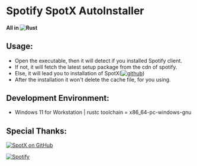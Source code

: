 # Spotify SpotX AutoInstaller

#### All in ![Rust](https://img.shields.io/badge/Rust-000000.svg?logo=rust&logoColor=white)

## Usage:
- Open the executable, then it will detect if you installed Spotify client.
- If not, it will fetch the latest setup package from the cdn of spotify.
- Else, it will lead you to installation of SpotX([![github](https://img.shields.io/badge/github-12100E.svg?&style=for-the-badge&logo=github&logoColor=white)](https://github.com/SpotX-Official/SpotX))
- After the installation it won't delete the cache file, for you using.

## Development Environment:
- Windows 11 for Workstation | rustc toolchain = x86_64-pc-windows-gnu

## Special Thanks:
[![SpotX on GitHub](https://img.shields.io/badge/SpotX-GitHub-%2312100E.svg?&style=for-the-badge&logo=github&logoColor=green)](https://github.com/SpotX-Official/SpotX)

[![Spotify](https://img.shields.io/badge/Spotify-Spotify-%231ED760.svg?&style=for-the-badge&logo=spotify&logoColor=green)](https://open.spotify.com)